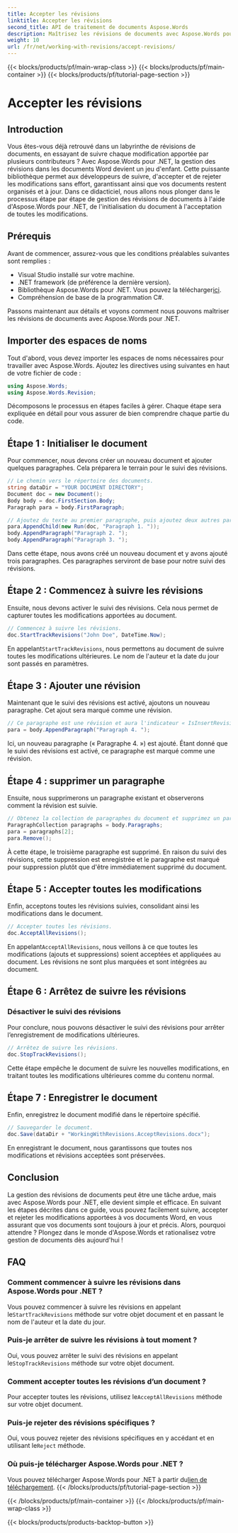```yaml
---
title: Accepter les révisions
linktitle: Accepter les révisions
second_title: API de traitement de documents Aspose.Words
description: Maîtrisez les révisions de documents avec Aspose.Words pour .NET. Apprenez à suivre, accepter et rejeter les modifications sans effort. Améliorez vos compétences en gestion de documents.
weight: 10
url: /fr/net/working-with-revisions/accept-revisions/
---
```


{{< blocks/products/pf/main-wrap-class >}}
{{< blocks/products/pf/main-container >}}
{{< blocks/products/pf/tutorial-page-section >}}

# Accepter les révisions

## Introduction

Vous êtes-vous déjà retrouvé dans un labyrinthe de révisions de documents, en essayant de suivre chaque modification apportée par plusieurs contributeurs ? Avec Aspose.Words pour .NET, la gestion des révisions dans les documents Word devient un jeu d'enfant. Cette puissante bibliothèque permet aux développeurs de suivre, d'accepter et de rejeter les modifications sans effort, garantissant ainsi que vos documents restent organisés et à jour. Dans ce didacticiel, nous allons nous plonger dans le processus étape par étape de gestion des révisions de documents à l'aide d'Aspose.Words pour .NET, de l'initialisation du document à l'acceptation de toutes les modifications.

## Prérequis

Avant de commencer, assurez-vous que les conditions préalables suivantes sont remplies :

- Visual Studio installé sur votre machine.
- .NET framework (de préférence la dernière version).
-  Bibliothèque Aspose.Words pour .NET. Vous pouvez la télécharger[ici](https://releases.aspose.com/words/net/).
- Compréhension de base de la programmation C#.

Passons maintenant aux détails et voyons comment nous pouvons maîtriser les révisions de documents avec Aspose.Words pour .NET.

## Importer des espaces de noms

Tout d'abord, vous devez importer les espaces de noms nécessaires pour travailler avec Aspose.Words. Ajoutez les directives using suivantes en haut de votre fichier de code :

```csharp
using Aspose.Words;
using Aspose.Words.Revision;
```

Décomposons le processus en étapes faciles à gérer. Chaque étape sera expliquée en détail pour vous assurer de bien comprendre chaque partie du code.

## Étape 1 : Initialiser le document

Pour commencer, nous devons créer un nouveau document et ajouter quelques paragraphes. Cela préparera le terrain pour le suivi des révisions.

```csharp
// Le chemin vers le répertoire des documents.
string dataDir = "YOUR DOCUMENT DIRECTORY";
Document doc = new Document();
Body body = doc.FirstSection.Body;
Paragraph para = body.FirstParagraph;

// Ajoutez du texte au premier paragraphe, puis ajoutez deux autres paragraphes.
para.AppendChild(new Run(doc, "Paragraph 1. "));
body.AppendParagraph("Paragraph 2. ");
body.AppendParagraph("Paragraph 3. ");
```

Dans cette étape, nous avons créé un nouveau document et y avons ajouté trois paragraphes. Ces paragraphes serviront de base pour notre suivi des révisions.

## Étape 2 : Commencez à suivre les révisions

Ensuite, nous devons activer le suivi des révisions. Cela nous permet de capturer toutes les modifications apportées au document.

```csharp
// Commencez à suivre les révisions.
doc.StartTrackRevisions("John Doe", DateTime.Now);
```

 En appelant`StartTrackRevisions`, nous permettons au document de suivre toutes les modifications ultérieures. Le nom de l'auteur et la date du jour sont passés en paramètres.

## Étape 3 : Ajouter une révision

Maintenant que le suivi des révisions est activé, ajoutons un nouveau paragraphe. Cet ajout sera marqué comme une révision.

```csharp
// Ce paragraphe est une révision et aura l'indicateur « IsInsertRevision » correspondant défini.
para = body.AppendParagraph("Paragraph 4. ");
```

Ici, un nouveau paragraphe (« Paragraphe 4. ») est ajouté. Étant donné que le suivi des révisions est activé, ce paragraphe est marqué comme une révision.

## Étape 4 : supprimer un paragraphe

Ensuite, nous supprimerons un paragraphe existant et observerons comment la révision est suivie.

```csharp
// Obtenez la collection de paragraphes du document et supprimez un paragraphe.
ParagraphCollection paragraphs = body.Paragraphs;
para = paragraphs[2];
para.Remove();
```

À cette étape, le troisième paragraphe est supprimé. En raison du suivi des révisions, cette suppression est enregistrée et le paragraphe est marqué pour suppression plutôt que d'être immédiatement supprimé du document.

## Étape 5 : Accepter toutes les modifications

Enfin, acceptons toutes les révisions suivies, consolidant ainsi les modifications dans le document.

```csharp
// Accepter toutes les révisions.
doc.AcceptAllRevisions();
```

 En appelant`AcceptAllRevisions`, nous veillons à ce que toutes les modifications (ajouts et suppressions) soient acceptées et appliquées au document. Les révisions ne sont plus marquées et sont intégrées au document.

## Étape 6 : Arrêtez de suivre les révisions

### Désactiver le suivi des révisions

Pour conclure, nous pouvons désactiver le suivi des révisions pour arrêter l’enregistrement de modifications ultérieures.

```csharp
// Arrêtez de suivre les révisions.
doc.StopTrackRevisions();
```

Cette étape empêche le document de suivre les nouvelles modifications, en traitant toutes les modifications ultérieures comme du contenu normal.

## Étape 7 : Enregistrer le document

Enfin, enregistrez le document modifié dans le répertoire spécifié.

```csharp
// Sauvegarder le document.
doc.Save(dataDir + "WorkingWithRevisions.AcceptRevisions.docx");
```

En enregistrant le document, nous garantissons que toutes nos modifications et révisions acceptées sont préservées.

## Conclusion

La gestion des révisions de documents peut être une tâche ardue, mais avec Aspose.Words pour .NET, elle devient simple et efficace. En suivant les étapes décrites dans ce guide, vous pouvez facilement suivre, accepter et rejeter les modifications apportées à vos documents Word, en vous assurant que vos documents sont toujours à jour et précis. Alors, pourquoi attendre ? Plongez dans le monde d'Aspose.Words et rationalisez votre gestion de documents dès aujourd'hui !

## FAQ

### Comment commencer à suivre les révisions dans Aspose.Words pour .NET ?

 Vous pouvez commencer à suivre les révisions en appelant le`StartTrackRevisions` méthode sur votre objet document et en passant le nom de l'auteur et la date du jour.

### Puis-je arrêter de suivre les révisions à tout moment ?

Oui, vous pouvez arrêter le suivi des révisions en appelant le`StopTrackRevisions` méthode sur votre objet document.

### Comment accepter toutes les révisions d’un document ?

 Pour accepter toutes les révisions, utilisez le`AcceptAllRevisions` méthode sur votre objet document.

### Puis-je rejeter des révisions spécifiques ?

 Oui, vous pouvez rejeter des révisions spécifiques en y accédant et en utilisant le`Reject` méthode.

### Où puis-je télécharger Aspose.Words pour .NET ?

 Vous pouvez télécharger Aspose.Words pour .NET à partir du[lien de téléchargement](https://releases.aspose.com/words/net/).
{{< /blocks/products/pf/tutorial-page-section >}}

{{< /blocks/products/pf/main-container >}}
{{< /blocks/products/pf/main-wrap-class >}}

{{< blocks/products/products-backtop-button >}}
